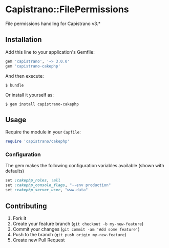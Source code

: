 # Capistrano::FilePermissions

File permissions handling for Capistrano v3.*

## Installation

Add this line to your application's Gemfile:

```ruby
gem 'capistrano', '~> 3.0.0'
gem 'capistrano-cakephp'
```

And then execute:

    $ bundle

Or install it yourself as:

    $ gem install capistrano-cakephp

## Usage

Require the module in your `Capfile`:

```ruby
require 'capistrano/cakephp'
```

### Configuration

The gem makes the following configuration variables available (shown with defaults)

```ruby
set :cakephp_roles, :all
set :cakephp_console_flags, "--env production"
set :cakephp_server_user, "www-data"
```

## Contributing

1. Fork it
2. Create your feature branch (`git checkout -b my-new-feature`)
3. Commit your changes (`git commit -am 'Add some feature'`)
4. Push to the branch (`git push origin my-new-feature`)
5. Create new Pull Request
